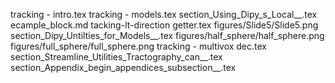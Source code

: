 tracking - intro.tex
tracking - models.tex
section_Using_Dipy_s_Local__.tex
ecample_block.md
tacking-lt-direction getter.tex
figures/Slide5/Slide5.png
section_Dipy_Untilties_for_Models__.tex
figures/half_sphere/half_sphere.png
figures/full_sphere/full_sphere.png
tracking - multivox dec.tex
section_Streamline_Utilities_Tractography_can__.tex
section_Appendix_begin_appendices_subsection__.tex